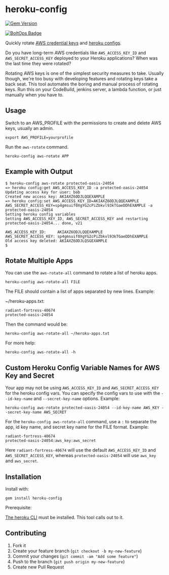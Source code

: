 # heroku-config

[![Gem Version](https://badge.fury.io/rb/heroku-config.png)](http://badge.fury.io/rb/heroku-config)

[![BoltOps Badge](https://img.boltops.com/boltops/badges/boltops-badge.png)](https://www.boltops.com)

Quickly rotate [AWS credential keys](https://docs.aws.amazon.com/general/latest/gr/aws-security-credentials.html) and [heroku configs](https://devcenter.heroku.com/articles/config-vars).

Do you have long-term AWS credentials like `AWS_ACCESS_KEY_ID` and `AWS_SECRET_ACCESS_KEY` deployed to your Heroku applications? When was the last time they were rotated?

Rotating AWS keys is one of the simplest security measures to take. Usually though, we're too busy with developing features and rotating keys take a back seat. This tool automates the boring and manual process of rotating keys. Run this on your CodeBuild, jenkins server, a lambda function, or just manually when you have to.

## Usage

Switch to an AWS_PROFILE with the permissions to create and delete AWS keys, usually an admin.

    export AWS_PROFILE=yourprofile

Run the `aws-rotate` command.

    heroku-config aws-rotate APP

## Example with Output

    $ heroku-config aws-rotate protected-oasis-24054
    => heroku config:get AWS_ACCESS_KEY_ID -a protected-oasis-24054
    Updating access key for user: bob
    Created new access key: AKIAXZ6ODJLQQEXAMPLE
    => heroku config:set AWS_ACCESS_KEY_ID=AKIAXZ6ODJLQQEXAMPLE AWS_SECRET_ACCESS_KEY=sp4gmsuif0XgYG2cPiZbkvl93kTGaeDDhEXAMPLE -a protected-oasis-24054
    Setting heroku config variables
    Setting AWS_ACCESS_KEY_ID, AWS_SECRET_ACCESS_KEY and restarting protected-oasis-24054... done, v21

    AWS_ACCESS_KEY_ID:     AKIAXZ6ODJLQQEXAMPLE
    AWS_SECRET_ACCESS_KEY: sp4gmsuif0XgYG2cPiZbkvl93kTGaeDDhEXAMPLE
    Old access key deleted: AKIAXZ6ODJLQSGEXAMPLE
    $

## Rotate Multiple Apps

You can use the `aws-rotate-all` command to rotate a list of heroku apps.

    heroku-config aws-rotate-all FILE

The FILE should contain a list of apps separated by new lines.  Example:

~/heroku-apps.txt:

    radiant-fortress-40674
    protected-oasis-24054

Then the command would be:

    heroku-config aws-rotate-all ~/heroku-apps.txt

For more help:

    heroku-config aws-rotate-all -h

## Custom Heroku Config Variable Names for AWS Key and Secret

Your app may not be using `AWS_ACCESS_KEY_ID` and `AWS_SECRET_ACCESS_KEY` for the heroku config vars. You can specify the config vars to use with the `--id-key-name` and `--secret-key-name` options. Example:

    heroku-config aws-rotate protected-oasis-24054 --id-key-name AWS_KEY --secret-key-name AWS_SECRET

For the `heroku-config aws-rotate-all` command, use a `:` to separate the app, id key name, and secret key name for the FILE format. Example:

    radiant-fortress-40674
    protected-oasis-24054:aws_key:aws_secret

Here `radiant-fortress-40674` will use the default `AWS_ACCESS_KEY_ID` and `AWS_SECRET_ACCESS_KEY`, whereas `protected-oasis-24054` will use `aws_key` and `aws_secret`.

## Installation

Install with:

    gem install heroku-config

Prerequisite:

[The heroku CLI](https://devcenter.heroku.com/articles/heroku-cli) must be installed. This tool calls out to it.

## Contributing

1. Fork it
2. Create your feature branch (`git checkout -b my-new-feature`)
3. Commit your changes (`git commit -am "Add some feature"`)
4. Push to the branch (`git push origin my-new-feature`)
5. Create new Pull Request
